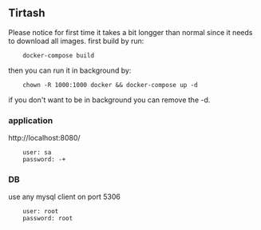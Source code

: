 ## Tirtash

Please notice for first time it takes a bit longger than normal since it needs to download all images.
first build by run:
```` 
    docker-compose build
````

then you can run it in background by:
```
    chown -R 1000:1000 docker && docker-compose up -d
```

if you don't want to be in background you can remove the -d.

### application
http://localhost:8080/

```` 
    user: sa
    password: -+
````

### DB
use any mysql client on port 5306

```` 
    user: root
    password: root
````